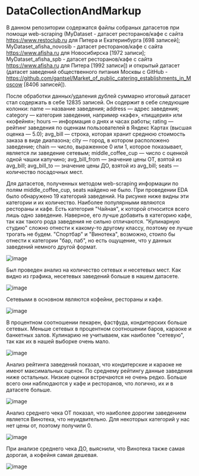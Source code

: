 # DataCollectionAndMarkup
В данном репозитории содержатся файлы собраных датасетов при помощи web-scraping (MyDataset - датасет ресторанов/кафе с сайта https://www.restoclub.ru для Питера и Екатеринбурга [698 записей]; MyDataset_afisha_novosib - датасет ресторанов/кафе с сайта  https://www.afisha.ru для Новосибирска [1972 записи]; MyDataset_afisha_spb - датасет ресторанов/кафе с сайта  https://www.afisha.ru для Питера [1992 записи]) и открытый датасет (датасет заведений общественного питания Москвы с GitHub - https://github.com/gantsel/Market_of_public_catering_establishments_in_Moscow [8406 записей]). 

После обработки данных/удаления дублей суммарно итоговый датасет стал содержать в себе 12835 записей. Он содержит в себе следующие колонки:
name — название заведения;
address — адрес заведения;
category — категория заведения, например «кафе», «пиццерия» или «кофейня»;
hours — информация о днях и часах работы;
rating — рейтинг заведения по оценкам пользователей в Яндекс Картах (высшая оценка — 5.0);
avg_bill — строка, которая хранит среднюю стоимость заказа в виде диапазона;
city — город, в котором расположено заведение;
chain — число, выраженное 0 или 1, которое показывает, является ли заведение сетевым;
middle_coffee_cup — число с оценкой одной чашки капучино;
avg_bill_from — значение цены ОТ, взятой из avg_bill;
avg_bill_to — значение цены ДО, взятой из avg_bill;
seats — количество посадочных мест.

Для датасетов, полученных методом web-scraping информации по полям middle_coffee_cup, seats найдено не было.
При проведении EDA было обнаружено 19 категорий заведений. На рисунке ниже видны эти категории и их количество. Наиболее популярными являются рестораны и кафе. Есть категория "Чайная", к которой относится всего лишь одно заведение. Наверное, его лучше добавить в категорию кафе, так как такого рода заведения не сильно отличаются. "Кулинарную студию" сложно отнести к какому-то другому классу, поэтому ее лучше трогать не будем. "Спортбар" и "Винотека", возможно, стоило бы отнести к категории "бар, паб", но есть ощущение, что у данных заведений немного другой формат.

![image](https://github.com/Kattarinea/DataCollectionAndMarkup/assets/65298723/6f283047-64b0-4581-96e9-38c1289d69d3)

Был проведен анализ на количество сетевых и несетевых мест. Как видно из графика, несетевых заведений больше в нашем датасете.

![image](https://github.com/Kattarinea/DataCollectionAndMarkup/assets/65298723/31176b65-c29b-4a8e-917b-002ae73c5fe5)

Сетевыми в основном являются кофейни, рестораны и кафе.

![image](https://github.com/Kattarinea/DataCollectionAndMarkup/assets/65298723/9a876fa6-3bb4-4585-acde-9f2e139c7898)

В процентном соотношении пекарен, фастфуда, кондитерских больше сетевых. Меньше сетевых в процентном соотношении баров, караоке и банкетных залов. Кулинарию не учитываем, как наиболее "сетевую", так как их в нашей выборке очень мало.

![image](https://github.com/Kattarinea/DataCollectionAndMarkup/assets/65298723/50fe7dcc-6962-4256-b6f8-1846cc6404e2)

Анализ рейтинга заведений показал, что кондитерские и караоке не имеют максимальных оценок. По среднему рейтингу данные заведения ниже остальных. Низкие оценки встречаются не очень редко. Больше всего они наблюдаются у кафе и ресторанов, что логично, их и в датасете больше.

![image](https://github.com/Kattarinea/DataCollectionAndMarkup/assets/65298723/78b0b140-ac5c-4be0-b112-aab8288343c0)

Анализ среднего чека ОТ показал, что наиболее дорогим заведением является Винотека, что неуидвительно. Для некоторых категорий у нас нет цены от, поэтому получили 0.

![image](https://github.com/Kattarinea/DataCollectionAndMarkup/assets/65298723/0df6da0e-106f-45b3-8fa8-28ac0f907b83)

При анализе среднего чека ДО, выяснили, что Винотека также самая дорогая, а кофейня самая дешевая.

![image](https://github.com/Kattarinea/DataCollectionAndMarkup/assets/65298723/fc4ab0c6-9937-4d8e-9eb5-9484c852bfc1)

